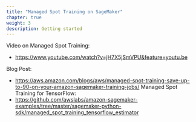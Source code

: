 ```yaml
---
title: "Managed Spot Training on SageMaker"
chapter: true
weight: 3
description: Getting started
---
```


Video on Managed Spot Training:
- https://www.youtube.com/watch?v=jH7X5jSmVPU&feature=youtu.be 

Blog Post:
- https://aws.amazon.com/blogs/aws/managed-spot-training-save-up-to-90-on-your-amazon-sagemaker-training-jobs/ 
Managed Spot Training for TensorFlow:
- https://github.com/awslabs/amazon-sagemaker-examples/tree/master/sagemaker-python-sdk/managed_spot_training_tensorflow_estimator 